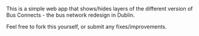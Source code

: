 This is a simple web app that shows/hides layers of the different version of Bus Connects - the bus network redesign in Dublin.

Feel free to fork this yourself, or submit any fixes/improvements.
